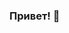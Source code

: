 ### Привет! 👋

<!--
**mchashchukhin/mchashchukhin** is a ✨ _special_ ✨ repository because its `README.md` (this file) appears on your GitHub profile.

### Меня зовут Михаил Чащухин

Я начинающий аналитик данных, закончил обучение по программе Анализ Данных в Яндекс.Практикуме. В данный момент рассматриваю предложения по работе для начинающих специалистов.

Мои учебные проекты - https://github.com/mchashchukhin/praktikum


